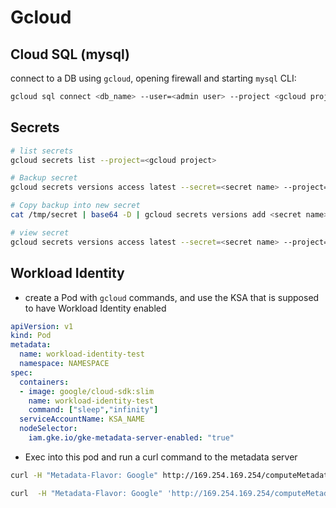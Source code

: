 # Gcloud 

## Cloud SQL (mysql)

connect to a DB using `gcloud`, opening firewall and starting `mysql` CLI:

```bash
gcloud sql connect <db_name> --user=<admin user> --project <gcloud project>
```

## Secrets

```bash
# list secrets
gcloud secrets list --project=<gcloud project>

# Backup secret
gcloud secrets versions access latest --secret=<secret name> --project=<gcloud project> --format='get(payload.data)' > /tmp/secret

# Copy backup into new secret
cat /tmp/secret | base64 -D | gcloud secrets versions add <secret name> --project=<gcloud project> --data-file=-

# view secret
gcloud secrets versions access latest --secret=<secret name> --project=<gcloud project>
```

## Workload Identity

- create a Pod with `gcloud` commands, and use the KSA that is supposed to have Workload Identity enabled

```yaml
apiVersion: v1
kind: Pod
metadata:
  name: workload-identity-test
  namespace: NAMESPACE
spec:
  containers:
  - image: google/cloud-sdk:slim
    name: workload-identity-test
    command: ["sleep","infinity"]
  serviceAccountName: KSA_NAME
  nodeSelector:
    iam.gke.io/gke-metadata-server-enabled: "true"
```

- Exec into this pod and run a curl command to the metadata server

```bash
curl -H "Metadata-Flavor: Google" http://169.254.169.254/computeMetadata/v1/instance/service-accounts/default/email

curl  -H "Metadata-Flavor: Google" 'http://169.254.169.254/computeMetadata/v1/instance/service-accounts/<previous email>/email'
```